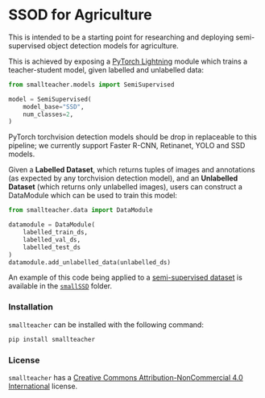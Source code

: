# SSOD for Agriculture

This is intended to be a starting point for researching and deploying semi-supervised object detection models for agriculture.

This is achieved by exposing a [PyTorch Lightning](https://pytorch-lightning.readthedocs.io/en/stable/) module which trains a teacher-student model, given labelled and unlabelled data:

```python
from smallteacher.models import SemiSupervised

model = SemiSupervised(
    model_base="SSD",
    num_classes=2,
)
```
PyTorch torchvision detection models should be drop in replaceable to this pipeline; we currently support Faster R-CNN, Retinanet, YOLO and SSD models.

Given a **Labelled Dataset**, which returns tuples of images and annotations (as expected by any torchvision detection model), and an **Unlabelled Dataset** (which returns only unlabelled images), users can construct a DataModule which can be used to train this model:

```python
from smallteacher.data import DataModule

datamodule = DataModule(
    labelled_train_ds,
    labelled_val_ds,
    labelled_test_ds
)
datamodule.add_unlabelled_data(unlabelled_ds)
```

An example of this code being applied to a [semi-supervised dataset](https://github.com/SmallRobotCompany/smallssd) is available in the [`smallSSD`](smallSSD) folder.

### Installation

`smallteacher` can be installed with the following command:

```bash
pip install smallteacher
```

### License
`smallteacher` has a [Creative Commons Attribution-NonCommercial 4.0 International](https://github.com/smallrobotcompany/smallteacher/blob/main/LICENSE) license.
